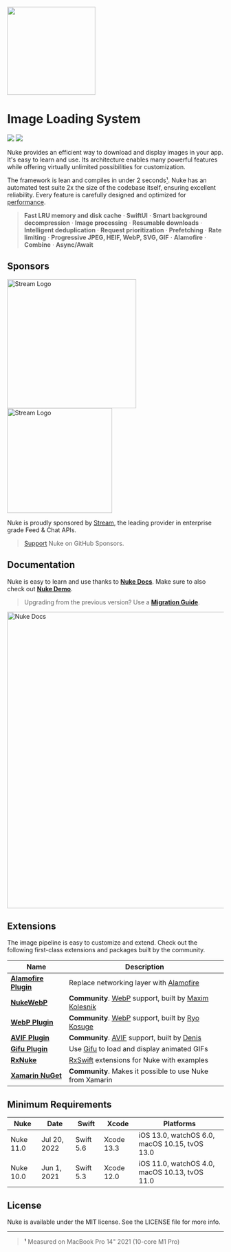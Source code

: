<br/>

<img src="https://user-images.githubusercontent.com/1567433/114792417-57c1d080-9d56-11eb-8035-dc07cfd7557f.png" height="205">

# Image Loading System

<p align="left">
<img src="https://img.shields.io/badge/platforms-iOS%2C%20macOS%2C%20watchOS%2C%20tvOS-lightgrey.svg">
<img src="https://github.com/kean/Nuke/workflows/Nuke%20CI/badge.svg">
</p>

Nuke provides an efficient way to download and display images in your app. It's easy to learn and use. Its architecture enables many powerful features while offering virtually unlimited possibilities for customization.

The framework is lean and compiles in under 2 seconds[¹](#footnote-1). Nuke has an automated test suite 2x the size of the codebase itself, ensuring excellent reliability. Every feature is carefully designed and optimized for [performance](https://kean.blog/post/nuke-9).

> **Fast LRU memory and disk cache** · **SwiftUI** · **Smart background decompression** · **Image processing** · **Resumable downloads** · **Intelligent deduplication** · **Request prioritization** · **Prefetching** · **Rate limiting** · **Progressive JPEG, HEIF, WebP, SVG, GIF** · **Alamofire** · **Combine** · **Async/Await**

## Sponsors

<a target="_blank" rel="noopener noreferrer" href="https://getstream.io/chat/sdk/swiftui/?utm_source=Nuke&utm_medium=Github_Repo_Content_Ad&utm_content=Developer&utm_campaign=Nuke_July2022_SwiftUIChat_klmh22#gh-light-mode-only"><img src="https://user-images.githubusercontent.com/1567433/175186173-64eb53cb-b5d6-4ed4-aaca-87dbbb0834ab.png#gh-light-mode-only" width="300px" alt="Stream Logo" style="max-width: 100%;"></a>
<a target="_blank" rel="noopener noreferrer" href="https://getstream.io/chat/sdk/swiftui/?utm_source=Nuke&utm_medium=Github_Repo_Content_Ad&utm_content=Developer&utm_campaign=Nuke_July2022_SwiftUIChat_klmh22#gh-dark-mode-only"><img src="https://user-images.githubusercontent.com/1567433/175562043-0ab82adc-e3c7-4c0b-8813-a7940ff41db8.png#gh-dark-mode-only" width="244px" alt="Stream Logo" style="max-width: 100%;"></a>

Nuke is proudly sponsored by [Stream](https://getstream.io/chat/sdk/swiftui/?utm_source=Nuke&utm_medium=Github_Repo_Content_Ad&utm_content=Developer&utm_campaign=Nuke_July2022_SwiftUIChat_klmh22), the leading provider in enterprise grade Feed & Chat APIs.

> [Support](https://github.com/sponsors/kean) Nuke on GitHub Sponsors.

## Documentation

Nuke is easy to learn and use thanks to [**Nuke Docs**](https://kean-docs.github.io/nuke/documentation/nuke/getting-started). Make sure to also check out [**Nuke Demo**](https://github.com/kean/NukeDemo).

> Upgrading from the previous version? Use a [**Migration Guide**](https://github.com/kean/Nuke/tree/master/Documentation/Migrations).

<a href="https://kean-docs.github.io/nuke/documentation/nuke/getting-started">
<img width="690" alt="Nuke Docs" src="https://user-images.githubusercontent.com/1567433/175793167-b7e0c557-b887-444f-b18a-57d6f5ecf01a.png">
</a>

<a name="h_plugins"></a>
## Extensions

The image pipeline is easy to customize and extend. Check out the following first-class extensions and packages built by the community.

|Name|Description|
|--|--|
|[**Alamofire Plugin**](https://github.com/kean/Nuke-Alamofire-Plugin)|Replace networking layer with [Alamofire](https://github.com/Alamofire/Alamofire)|
|[**NukeWebP**](https://github.com/makleso6/NukeWebP)| **Community**. [WebP](https://developers.google.com/speed/webp/) support, built by [Maxim Kolesnik](https://github.com/makleso6)|
|[**WebP Plugin**](https://github.com/ryokosuge/Nuke-WebP-Plugin)| **Community**. [WebP](https://developers.google.com/speed/webp/) support, built by [Ryo Kosuge](https://github.com/ryokosuge)|
|[**AVIF Plugin**](https://github.com/delneg/Nuke-AVIF-Plugin)| **Community**. [AVIF](https://caniuse.com/avif) support, built by [Denis](https://github.com/delneg)|
|[**Gifu Plugin**](https://github.com/kean/Nuke-Gifu-Plugin)|Use [Gifu](https://github.com/kaishin/Gifu) to load and display animated GIFs|
|[**RxNuke**](https://github.com/kean/RxNuke)|[RxSwift](https://github.com/ReactiveX/RxSwift) extensions for Nuke with examples|
|[**Xamarin NuGet**](https://github.com/roubachof/Xamarin.Forms.Nuke)| **Community**. Makes it possible to use Nuke from Xamarin|

<a name="h_requirements"></a>
## Minimum Requirements

| Nuke       | Date         | Swift       | Xcode      | Platforms                                     |
|------------|--------------|-------------|------------|-----------------------------------------------|
| Nuke 11.0  | Jul 20, 2022 | Swift 5.6   | Xcode 13.3 | iOS 13.0, watchOS 6.0, macOS 10.15, tvOS 13.0 |
| Nuke 10.0  | Jun 1, 2021  | Swift 5.3   | Xcode 12.0 | iOS 11.0, watchOS 4.0, macOS 10.13, tvOS 11.0 |

## License

Nuke is available under the MIT license. See the LICENSE file for more info.

----

> <a name="footnote-1">¹</a> Measured on MacBook Pro 14" 2021 (10-core M1 Pro)
